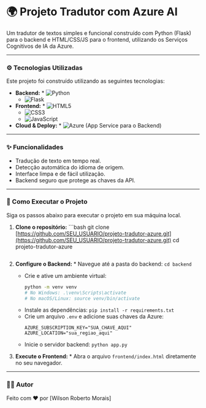 # 🌍 Projeto Tradutor com Azure AI

Um tradutor de textos simples e funcional construído com Python (Flask) para o backend e HTML/CSS/JS para o frontend, utilizando os Serviços Cognitivos de IA da Azure.

---

### ⚙️ Tecnologias Utilizadas

Este projeto foi construído utilizando as seguintes tecnologias:

* **Backend:**    * ![Python](https://img.shields.io/badge/Python-3776AB?style=for-the-badge&logo=python&logoColor=white)
    * ![Flask](https://img.shields.io/badge/Flask-000000?style=for-the-badge&logo=flask&logoColor=white)
* **Frontend:**    * ![HTML5](https://img.shields.io/badge/HTML5-E34F26?style=for-the-badge&logo=html5&logoColor=white)
    * ![CSS3](https://img.shields.io/badge/CSS3-1572B6?style=for-the-badge&logo=css3&logoColor=white)
    * ![JavaScript](https://img.shields.io/badge/JavaScript-F7DF1E?style=for-the-badge&logo=javascript&logoColor=black)
* **Cloud & Deploy:**    * ![Azure](https://img.shields.io/badge/Azure-0078D4?style=for-the-badge&logo=microsoftazure&logoColor=white) (App Service para o Backend)

---

### ✨ Funcionalidades

* Tradução de texto em tempo real.
* Detecção automática do idioma de origem.
* Interface limpa e de fácil utilização.
* Backend seguro que protege as chaves da API.

---

### 🚀 Como Executar o Projeto

Siga os passos abaixo para executar o projeto em sua máquina local.

1.  **Clone o repositório:**    ```bash
    git clone [https://github.com/SEU_USUARIO/projeto-tradutor-azure.git](https://github.com/SEU_USUARIO/projeto-tradutor-azure.git)
    cd projeto-tradutor-azure
    ```

2.  **Configure o Backend:**    * Navegue até a pasta do backend: `cd backend`
    * Crie e ative um ambiente virtual:
        ```bash
        python -m venv venv
        # No Windows: .\venv\Scripts\activate
        # No macOS/Linux: source venv/bin/activate
        ```
    * Instale as dependências: `pip install -r requirements.txt`
    * Crie um arquivo `.env` e adicione suas chaves da Azure:
        ```env
        AZURE_SUBSCRIPTION_KEY="SUA_CHAVE_AQUI"
        AZURE_LOCATION="sua_regiao_aqui"
        ```
    * Inicie o servidor backend: `python app.py`

3.  **Execute o Frontend:**    * Abra o arquivo `frontend/index.html` diretamente no seu navegador.

---

### 👨‍💻 Autor

Feito com ❤️ por [Wilson Roberto Morais]
